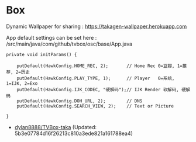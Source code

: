 # Box
Dynamic Wallpaper for sharing :
https://takagen-wallpaper.herokuapp.com

App default settings can be set here :
/src/main/java/com/github/tvbox/osc/base/App.java

    private void initParams() {

        putDefault(HawkConfig.HOME_REC, 2);       // Home Rec 0=豆瓣, 1=推荐, 2=历史
        putDefault(HawkConfig.PLAY_TYPE, 1);      // Player   0=系统, 1=IJK, 2=Exo
        putDefault(HawkConfig.IJK_CODEC, "硬解码");// IJK Render 软解码, 硬解码
        putDefault(HawkConfig.DOH_URL, 2);        // DNS
        putDefault(HawkConfig.SEARCH_VIEW, 2);    // Text or Picture

    }

- [dylan8888/TVBox-taka](https://github.com/dylan8888/TVBox-taka) (Updated: 5b3e07784d16f26213c810a3ede821a161788ea4)

